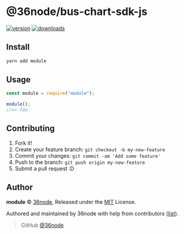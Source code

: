 # @36node/bus-chart-sdk-js

[![version][0]][1] [![downloads][2]][3]

## Install

```bash
yarn add module
```

## Usage

```js
const module = require("module");

module();
//=> foo
```

## Contributing

1. Fork it!
2. Create your feature branch: `git checkout -b my-new-feature`
3. Commit your changes: `git commit -am 'Add some feature'`
4. Push to the branch: `git push origin my-new-feature`
5. Submit a pull request :D

## Author

**module** © [36node](https://github.com/36node), Released under the [MIT](./LICENSE) License.

Authored and maintained by 36node with help from contributors ([list](https://github.com/36node/bus-chart-sdk-js/contributors)).

> GitHub [@36node](https://github.com/36node)

[0]: https://img.shields.io/npm/v/@36node/bus-chart-sdk-js.svg?style=flat
[1]: https://npmjs.com/package/@36node/bus-chart-sdk-js
[2]: https://img.shields.io/npm/dm/@36node/bus-chart-sdk-js.svg?style=flat
[3]: https://npmjs.com/package/@36node/bus-chart-sdk-js
